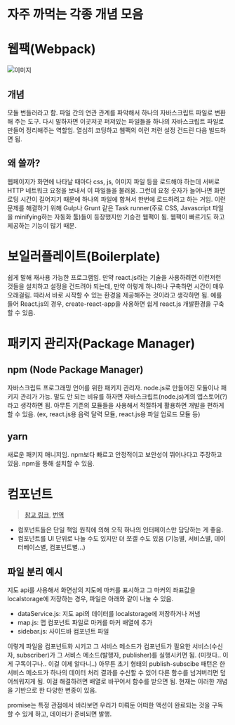 자주 까먹는 각종 개념 모음
===

# 웹팩(Webpack)

![이미지](https://t1.daumcdn.net/cfile/tistory/9915694B5A33349630)


## 개념

모듈 번들러라고 함. 파일 간의 연관 관계를 파악해서 하나의 자바스크립트 파일로 변환해 주는 도구. 다시 말하자면 이곳저곳 퍼져있는 파일들을 하나의 자바스크립트 파일로 만들어 정리해주는 역할임. 열심히 코딩하고 웹팩의 이런 저런 설정 건드린 다음 빌드하면 됨.


## 왜 쓸까?

웹페이지가 화면에 나타날 때마다 css, js, 이미지 파일 등을 로드해야 하는데 서버로 HTTP 네트워크 요청을 보내서 이 파일들을 불러옴. 그런데 요청 숫자가 늘어나면 화면 로딩 시간이 길어지기 때문에 하나의 파일에 합쳐서 한번에 로드하려고 하는 거임. 이런 문제를 해결하기 위해 Gulp나 Grunt 같은 Task runner(주로 CSS, Javascript 파일을 minifying하는 자동화 툴)들이 등장했지만 기승전 웹팩이 됨. 웹팩이 빠르기도 하고 제공하는 기능이 많기 때문.


# 보일러플레이트(Boilerplate)

쉽게 말해 재사용 가능한 프로그램임. 만약 react.js라는 기술을 사용하려면 이런저런 것들을 설치하고 설정을 건드려야 되는데, 만약 이렇게 하나하나 구축하면 시간이 매우 오래걸림. 따라서 바로 시작할 수 있는 환경을 제공해주는 것이라고 생각하면 됨.
예를 들어 React.js의 경우, create-react-app을 사용하면 쉽게 react.js 개발환경을 구축할 수 있음.


# 패키지 관리자(Package Manager)

## npm (Node Package Manager)

자바스크립트 프로그래밍 언어를 위한 패키지 관리자. node.js로 만들어진 모듈이나 패키지 관리가 가능. 말도 안 되는 비유를 하자면 자바스크립트(node.js)계의 앱스토어(?)라고 생각하면 됨. 아무튼 기존의 모듈들을 사용해서 적절하게 활용하면 개발을 편하게 할 수 있음. (ex, react.js용 음력 달력 모듈, react.js용 파일 업로드 모듈 등)


## yarn

새로운 패키지 매니저임. npm보다 빠르고 안정적이고 보안성이 뛰어나다고 주장하고 있음. npm을 통해 설치할 수 있음.

# 컴포넌트
> [참고 링크](https://rinae.dev/posts/why-every-beginner-front-end-developer-should-know-publish-subscribe-pattern-kr), [번역](https://itnext.io/why-every-beginner-front-end-developer-should-know-publish-subscribe-pattern-72a12cd68d44)
* 컴포넌트들은 단일 책임 원칙에 의해 오직 하나의 인터페이스만 담당하는 게 좋음.
* 컴포넌트를 UI 단위로 나눌 수도 있지만 더 쪼갤 수도 있음 (기능별, 서비스별, 데이터베이스별, 컴포넌트별...)

## 파일 분리 예시
지도 api를 사용해서 화면상의 지도에 마커를 표시하고 그 마커의 좌표값을 localstorage에 저장하는 경우, 파일은 아래와 같이 나눌 수 있음.

* dataService.js: 지도 api의 데이터를 localstorage에 저장하거나 꺼냄
* map.js: 맵 컴포넌트 파일로 마커를 마커 배열에 추가
* sidebar.js: 사이드바 컴포넌트 파일

이렇게 파일을 컴포넌트화 시키고 그 서비스 메소드가 컴포넌트가 필요한 서비스(수신자, subscriber)가 그 서비스 메소드(발행자, publisher)를 실행시키면 됨. (미쳣다.. 이게 구독이구나.. 이걸 이제 알다니..) 아무튼 초기 형태의 publish-subscibe 패턴은 한 서비스 메소드가 하나의 데이터 처리 결과를 수신할 수 있어 다른 함수를 넘겨버리면 덮어씌워지게 됨. 이걸 해결하려면 배열로 바꾸어서 함수를 받으면 됨. 현재는 이러한 개념을 기반으로 한 다양한 변종이 있음.

promise는 특정 관점에서 바라보면 우리가 미뤄둔 어떠한 액션이 완료되는 것을 구독할 수 있게 하고, 데이터가 준비되면 발행.